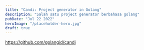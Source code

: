 ```yaml
---
title: "Candi: Project generator in Golang"
description: "Salah satu project generator berbahasa golang"
pubDate: "Jul 22 2022"
heroImage: "/placeholder-hero.jpg"
draft: true
---
```


https://github.com/golangid/candi
